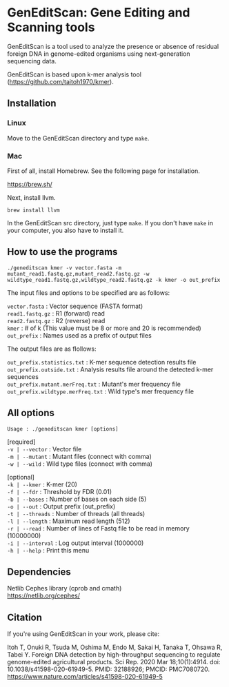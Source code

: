 # GenEditScan: Gene Editing and Scanning tools
GenEditScan is a tool used to analyze the presence or absence of residual foreign DNA in genome-edited organisms using next-generation sequencing data.

GenEditScan is based upon k-mer analysis tool (https://github.com/taitoh1970/kmer).

## Installation

### Linux
Move to the GenEditScan directory and type `make`.

### Mac
First of all, install Homebrew. See the following page for installation.

https://brew.sh/

Next, install llvm.

`brew install llvm`

In the GenEditScan src directory, just type `make`. If you don't have `make` in your computer, you also have to install it.

## How to use the programs
    ./geneditscan kmer -v vector.fasta -m mutant_read1.fastq.gz,mutant_read2.fastq.gz -w wildtype_read1.fastq.gz,wildtype_read2.fastq.gz -k kmer -o out_prefix

The input files and options to be specified are as follows:

`vector.fasta`   : Vector sequence (FASTA format)  
`read1.fastq.gz` : R1 (forward) read  
`read2.fastq.gz` : R2 (reverse) read  
`kmer`           : # of k (This value must be 8 or more and 20 is recommended)  
`out_prefix`     : Names used as a prefix of output files

The output files are as flollows:

`out_prefix.statistics.txt`       : K-mer sequence detection results file  
`out_prefix.outside.txt`          : Analysis results file around the detected k-mer sequences  
`out_prefix.mutant.merFreq.txt`   : Mutant's mer frequency file  
`out_prefix.wildtype.merFreq.txt` : Wild type's mer frequency file

## All options
`Usage : ./geneditscan kmer [options]`

[required]  
`-v | --vector`   : Vector file  
`-m | --mutant`   : Mutant files (connect with comma)  
`-w | --wild`     : Wild type files (connect with comma)

[optional]  
`-k | --kmer`     : K-mer (20)  
`-f | --fdr`      : Threshold by FDR (0.01)  
`-b | --bases`    : Number of bases on each side (5)  
`-o | --out`      : Output prefix (out_prefix)  
`-t | --threads`  : Number of threads (all threads)  
`-l | --length`   : Maximum read length (512)  
`-r | --read`     : Number of lines of Fastq file to be read in memory (10000000)  
`-i | --interval` : Log output interval (1000000)  
`-h | --help`     : Print this menu

## Dependencies
Netlib Cephes library (cprob and cmath)  
https://netlib.org/cephes/

## Citation
If you're using GenEditScan in your work, please cite:

Itoh T, Onuki R, Tsuda M, Oshima M, Endo M, Sakai H, Tanaka T, Ohsawa R, Tabei Y. Foreign DNA detection by high-throughput sequencing to regulate genome-edited agricultural products. Sci Rep. 2020 Mar 18;10(1):4914. doi: 10.1038/s41598-020-61949-5. PMID: 32188926; PMCID: PMC7080720.  
https://www.nature.com/articles/s41598-020-61949-5
